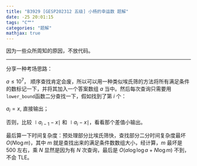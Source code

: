 ```yaml
---
title: "B3929 [GESP202312 五级] 小杨的幸运数 题解"
date: -25 20:01:15
tags: "C艹"
categories: "题解"
mathjax: true
---
```


因为一些众所周知的原因，不放代码。

---

分享一种考场思路：

$a \le 10^7$， 顺序查找肯定会废，所以可以用一种类似埃氏筛的方法将所有满足条件的数标记一下，并将其加入一个答案数组 $a$ 当中。然后每次查询只需要用`lower_bound`函数二分查找一下，假如找到了第 $i$ 个：

$a_i = x$, 直接输出；

否则，比较 $\mid a_{i - 1} - x \mid$ 和 $\mid a_i - x \mid$，看看那个差值小输出。

最后算一下时间复杂度：预处理部分比埃氏筛快，查找部分二分时间复杂度最坏 $O(N \log m)$，其中 $m$ 就是查找出来的满足条件数数组大小，经计算，$m$ 最坏是 $500$ 左右，乘 $N$ 显然是因为有 $N$ 次查询，最后是 $O(a \log \log a + N \log m)$ 不到，不会 TLE。
